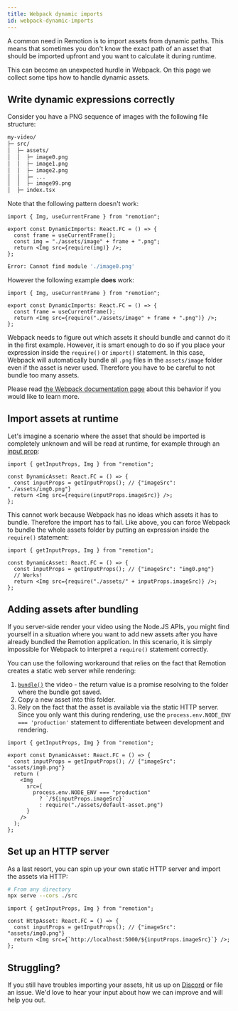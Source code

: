 ```yaml
---
title: Webpack dynamic imports
id: webpack-dynamic-imports
---
```


A common need in Remotion is to import assets from dynamic paths. This means that sometimes you don't know the exact path of an asset that should be imported upfront and you want to calculate it during runtime.

This can become an unexpected hurdle in Webpack. On this page we collect some tips how to handle dynamic assets.

## Write dynamic expressions correctly

Consider you have a PNG sequence of images with the following file structure:

```bash
my-video/
├─ src/
│  ├─ assets/
│  │  ├─ image0.png
│  │  ├─ image1.png
│  │  ├─ image2.png
│  │  ├─ ...
│  │  ├─ image99.png
│  ├─ index.tsx
```

Note that the following pattern doesn't work:

```tsx
import { Img, useCurrentFrame } from "remotion";

export const DynamicImports: React.FC = () => {
  const frame = useCurrentFrame();
  const img = "./assets/image" + frame + ".png";
  return <Img src={require(img)} />;
};
```

```bash
Error: Cannot find module './image0.png'
```

However the following example **does** work:

```tsx
import { Img, useCurrentFrame } from "remotion";

export const DynamicImports: React.FC = () => {
  const frame = useCurrentFrame();
  return <Img src={require("./assets/image" + frame + ".png")} />;
};
```

Webpack needs to figure out which assets it should bundle and cannot do it in the first example. However, it is smart enough to do so if you place your expression inside the `require()` or `import()` statement. In this case, Webpack will automatically bundle all `.png` files in the `assets/image` folder even if the asset is never used. Therefore you have to be careful to not bundle too many assets.

Please read [the Webpack documentation page](https://webpack.js.org/api/module-methods/#dynamic-expressions-in-import) about this behavior if you would like to learn more.

## Import assets at runtime

Let's imagine a scenario where the asset that should be imported is completely unknown and will be read at runtime, for example through an [input prop](/docs/get-input-props):

```tsx
import { getInputProps, Img } from "remotion";

const DynamicAsset: React.FC = () => {
  const inputProps = getInputProps(); // {"imageSrc": "./assets/img0.png"}
  return <Img src={require(inputProps.imageSrc)} />;
};
```

This cannot work because Webpack has no ideas which assets it has to bundle. Therefore the import has to fail.
Like above, you can force Webpack to bundle the whole assets folder by putting an expression inside the `require()` statement:

```tsx
import { getInputProps, Img } from "remotion";

const DynamicAsset: React.FC = () => {
  const inputProps = getInputProps(); // {"imageSrc": "img0.png"}
  // Works!
  return <Img src={require("./assets/" + inputProps.imageSrc)} />;
};
```

## Adding assets after bundling

If you server-side render your video using the Node.JS APIs, you might find yourself in a situation where you want to add new assets after you have already bundled the Remotion application. In this scenario, it is simply impossible for Webpack to interpret a `require()` statement correctly.

You can use the following workaround that relies on the fact that Remotion creates a static web server while rendering:

1. [`bundle()`](/docs/bundle) the video - the return value is a promise resolving to the folder where the bundle got saved.
2. Copy a new asset into this folder.
3. Rely on the fact that the asset is available via the static HTTP server. Since you only want this during rendering, use the `process.env.NODE_ENV === 'production'` statement to differentiate between development and rendering.

```tsx
import { getInputProps, Img } from "remotion";

export const DynamicAsset: React.FC = () => {
  const inputProps = getInputProps(); // {"imageSrc": "assets/img0.png"}
  return (
    <Img
      src={
        process.env.NODE_ENV === "production"
          ? `/${inputProps.imageSrc}`
          : require("./assets/default-asset.png")
      }
    />
  );
};
```

## Set up an HTTP server

As a last resort, you can spin up your own static HTTP server and import the assets via HTTP:

```sh
# From any directory
npx serve --cors ./src
```

```tsx
import { getInputProps, Img } from "remotion";

const HttpAsset: React.FC = () => {
  const inputProps = getInputProps(); // {"imageSrc": "assets/img0.png"}
  return <Img src={`http://localhost:5000/${inputProps.imageSrc}`} />;
};
```

## Struggling?

If you still have troubles importing your assets, hit us up on [Discord](https://discord.gg/6VzzNDwUwV) or file an issue. We'd love to hear your input about how we can improve and will help you out.
